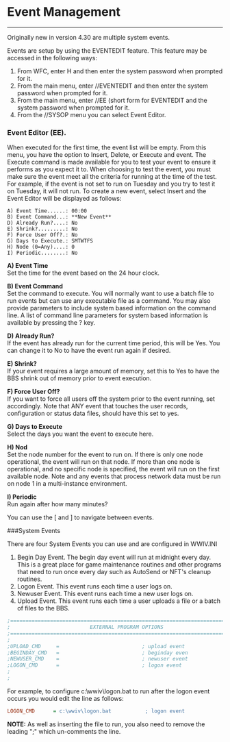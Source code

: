 # Event Management
***

Originally new in version 4.30 are multiple system  events.

Events are setup by using the EVENTEDIT feature. This feature may be accessed in the following ways:

1. From WFC, enter H and then enter the system password when prompted for it.
2. From the main menu, enter //EVENTEDIT and then enter the system password when prompted for it.
3. From the main menu, enter //EE (short form for EVENTEDIT and the system password when prompted for it.
4. From the //SYSOP menu you can select Event Editor.

### Event Editor (EE).  

When executed for the first time, the event list will be empty.  From this menu, you have the option to Insert, Delete, or Execute and event.  The Execute command is made available for you to test your event to ensure it performs as you expect it to.  When choosing to test the event, you must make sure the event meet all the criteria for running at the time of the test.  For example, if the event is not set to run on Tuesday and you try to test it on Tuesday, it will not run. To create a new event, select Insert and the Event Editor will be displayed as follows:

```
A) Event Time......: 00:00
B) Event Command...: **New Event**
D) Already Run?....: No
E) Shrink?.........: No
F) Force User Off?.: No
G) Days to Execute.: SMTWTFS
H) Node (0=Any)....: 0
I) Periodic........: No                                  
```
**A) Event Time**  
Set the time for the event based on the 24 hour clock.

**B) Event Command**  
Set the command to execute.  You will
normally want to use a batch file to run events but can use any
executable file as a command.  You may also provide parameters
to include system based information on the command line.  A list
of command line parameters for system based information is
available by pressing the ? key.

**D) Already Run?**  
If the event has already run for the current
time period, this will be Yes.  You can change it to No to have
the event run again if desired.

**E) Shrink?**  
If your event requires a large amount of memory,
set this to Yes to have the BBS shrink out of memory prior to
event execution.

**F) Force User Off?**  
If you want to force all users off the
system prior to the event running, set accordingly.  Note that
ANY event that touches the user records, configuration or status
data files, should have this set to yes.

**G) Days to Execute**  
Select the days you want the event to execute here.

**H) Nod**  
Set the node number for the event to run on.  If there
is only one node operational, the event will run on that node.
If more than one node is operational, and no specific node is
specified, the event will run on the first available node.  Note
and any events that process network data must be run on node 1
in a multi-instance environment.

**I) Periodic**  
Run again after how many minutes?

You can use the [ and ] to navigate between events.

###System Events

There are four System Events you can use and are configured in WWIV.INI

1. Begin Day Event.  The begin day event will run at midnight
every day.  This is a great place for game maintenance routines
and other programs that need to run once every day such as
AutoSend or NFT's cleanup routines.
2. Logon Event. This event runs each time a user logs on.
3. Newuser Event. This event runs each time a new user logs on.
4. Upload Event.  This event runs each time a user uploads a
file or a batch of files to the BBS.

```INI
;=============================================================================
;                          EXTERNAL PROGRAM OPTIONS
;=============================================================================
;
;UPLOAD_CMD     =                           ; upload event
;BEGINDAY_CMD   =                           ; beginday even
;NEWUSER_CMD    =                           ; newuser event
;LOGON_CMD      =                           ; logon event
;
;
```

For example, to configure c:\wwiv\logon.bat to run after the logon event occurs you would edit the line as follows:
```INI
LOGON_CMD      = c:\wwiv\logon.bat           ; logon event
```
**NOTE:** As well as inserting the file to run, you also need to remove the leading ";" which un-comments the line.
